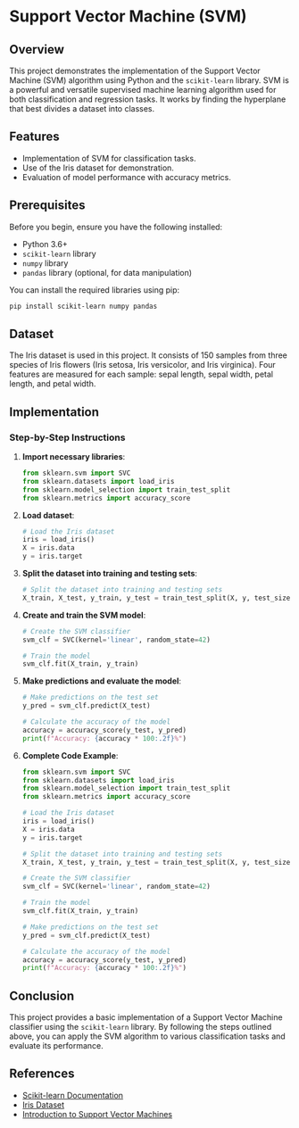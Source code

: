 # Support Vector Machine (SVM)

## Overview

This project demonstrates the implementation of the Support Vector Machine (SVM) algorithm using Python and the `scikit-learn` library. SVM is a powerful and versatile supervised machine learning algorithm used for both classification and regression tasks. It works by finding the hyperplane that best divides a dataset into classes.

## Features

- Implementation of SVM for classification tasks.
- Use of the Iris dataset for demonstration.
- Evaluation of model performance with accuracy metrics.

## Prerequisites

Before you begin, ensure you have the following installed:

- Python 3.6+
- `scikit-learn` library
- `numpy` library
- `pandas` library (optional, for data manipulation)

You can install the required libraries using pip:

```sh
pip install scikit-learn numpy pandas
```

## Dataset

The Iris dataset is used in this project. It consists of 150 samples from three species of Iris flowers (Iris setosa, Iris versicolor, and Iris virginica). Four features are measured for each sample: sepal length, sepal width, petal length, and petal width.

## Implementation

### Step-by-Step Instructions

1. **Import necessary libraries**:

   ```python
   from sklearn.svm import SVC
   from sklearn.datasets import load_iris
   from sklearn.model_selection import train_test_split
   from sklearn.metrics import accuracy_score
   ```
2. **Load dataset**:

   ```python
   # Load the Iris dataset
   iris = load_iris()
   X = iris.data
   y = iris.target
   ```
3. **Split the dataset into training and testing sets**:

   ```python
   # Split the dataset into training and testing sets
   X_train, X_test, y_train, y_test = train_test_split(X, y, test_size=0.2, random_state=42)
   ```
4. **Create and train the SVM model**:

   ```python
   # Create the SVM classifier
   svm_clf = SVC(kernel='linear', random_state=42)

   # Train the model
   svm_clf.fit(X_train, y_train)
   ```
5. **Make predictions and evaluate the model**:

   ```python
   # Make predictions on the test set
   y_pred = svm_clf.predict(X_test)

   # Calculate the accuracy of the model
   accuracy = accuracy_score(y_test, y_pred)
   print(f"Accuracy: {accuracy * 100:.2f}%")
   ```
6. **Complete Code Example**:

   ```python
   from sklearn.svm import SVC
   from sklearn.datasets import load_iris
   from sklearn.model_selection import train_test_split
   from sklearn.metrics import accuracy_score

   # Load the Iris dataset
   iris = load_iris()
   X = iris.data
   y = iris.target

   # Split the dataset into training and testing sets
   X_train, X_test, y_train, y_test = train_test_split(X, y, test_size=0.2, random_state=42)

   # Create the SVM classifier
   svm_clf = SVC(kernel='linear', random_state=42)

   # Train the model
   svm_clf.fit(X_train, y_train)

   # Make predictions on the test set
   y_pred = svm_clf.predict(X_test)

   # Calculate the accuracy of the model
   accuracy = accuracy_score(y_test, y_pred)
   print(f"Accuracy: {accuracy * 100:.2f}%")
   ```

## Conclusion

This project provides a basic implementation of a Support Vector Machine classifier using the `scikit-learn` library. By following the steps outlined above, you can apply the SVM algorithm to various classification tasks and evaluate its performance.

## References

- [Scikit-learn Documentation](https://scikit-learn.org/stable/)
- [Iris Dataset](https://archive.ics.uci.edu/ml/datasets/iris)
- [Introduction to Support Vector Machines](https://en.wikipedia.org/wiki/Support_vector_machine)
